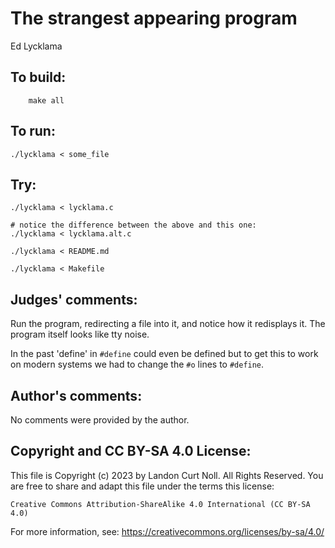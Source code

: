# The strangest appearing program 

Ed Lycklama

## To build:

        make all


## To run:

	./lycklama < some_file

## Try:


	./lycklama < lycklama.c

	# notice the difference between the above and this one:
	./lycklama < lycklama.alt.c

	./lycklama < README.md

	./lycklama < Makefile


## Judges' comments:

Run the program, redirecting a file into it, and notice how it redisplays it.
The program itself looks like tty noise.

In the past 'define' in `#define` could even be defined but to get this to work
on modern systems we had to change the `#o` lines to `#define`.

## Author's comments:

No comments were provided by the author.

## Copyright and CC BY-SA 4.0 License:

This file is Copyright (c) 2023 by Landon Curt Noll.  All Rights Reserved.
You are free to share and adapt this file under the terms this license:

    Creative Commons Attribution-ShareAlike 4.0 International (CC BY-SA 4.0)

For more information, see: https://creativecommons.org/licenses/by-sa/4.0/
